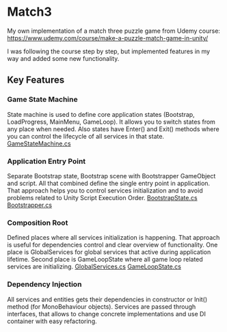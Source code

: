 # Match3

My own implementation of a match three puzzle game from Udemy course: https://www.udemy.com/course/make-a-puzzle-match-game-in-unity/

I was following the course step by step, but implemented features in my way and added some new functionality.

## Key Features

### Game State Machine
State machine is used to define core application states (Bootstrap, LoadProgress, MainMenu, GameLoop). It allows you to switch states from any place when needed. 
Also states have Enter() and Exit() methods where you can control the lifecycle of all services in that state.
[GameStateMachine.cs](../master/Assets/Scripts/Infrastructure/StateMachine/GameStateMachine.cs)

### Application Entry Point
Separate Bootstrap state, Bootstrap scene with Bootstrapper GameObject and script. All that combined define the single entry point in application. That approach helps you to control services initialization and to avoid problems related to Unity Script Execution Order.
[BootstrapState.cs](../master/Assets/Scripts/Infrastructure/StateMachine/BootstrapState.cs)
[Bootstrapper.cs](../master/Assets/Scripts/Infrastructure/Bootstrapper.cs)

### Composition Root
Defined places where all services initialization is happening. That approach is useful for dependencies control and clear overview of functionality.
One place is GlobalServices for global services that active during application lifetime.
Second place is GameLoopState where all game loop related services are initializing.
[GlobalServices.cs](../master/Assets/Scripts/Infrastructure/GlobalServices.cs)
[GameLoopState.cs](../master/Assets/Scripts/Infrastructure/StateMachine/GameLoopState.cs)

### Dependency Injection
All services and entities gets their dependencies in constructor or Init() method (for MonoBehaviour objects).
Services are passed through interfaces, that allows to change concrete implementations and use DI container with easy refactoring.
